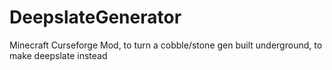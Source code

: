 # DeepslateGenerator
Minecraft Curseforge Mod, to turn a cobble/stone gen built underground, to make deepslate instead
